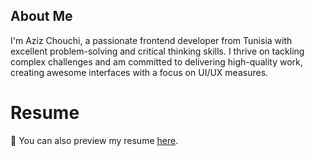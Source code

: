 ## About Me

I'm Aziz Chouchi, a passionate frontend developer from Tunisia with excellent problem-solving and critical thinking skills. I thrive on tackling complex challenges and am committed to delivering high-quality work, creating awesome interfaces with a focus on UI/UX measures.

# Resume
📄 You can also preview my resume [here](https://github.com/M0Aziz/resume/blob/main/CV-MedAzizChouchi.pdf).

